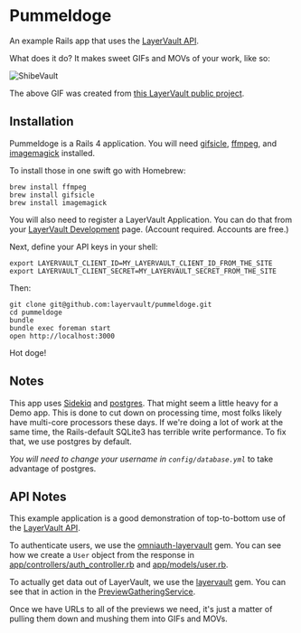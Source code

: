 # Pummeldoge

An example Rails app that uses the [LayerVault API](https://developers.layervault.com).

What does it do? It makes sweet GIFs and MOVs of your work, like so:

![ShibeVault](https://f.cloud.github.com/assets/47004/1699323/a823daba-5f91-11e3-9469-22f4d6e3a49d.gif)

The above GIF was created from [this LayerVault public project](https://layervault.com/kelly-sutton/Pummeldoge).

## Installation

Pummeldoge is a Rails 4 application. You will need [gifsicle](http://www.lcdf.org/gifsicle/),
[ffmpeg](https://trac.ffmpeg.org/wiki/MacOSXCompilationGuide),
and [imagemagick](http://stackoverflow.com/questions/7053996/how-do-i-install-imagemagick-with-homebrew) installed.

To install those in one swift go with Homebrew:

```
brew install ffmpeg
brew install gifsicle
brew install imagemagick
```

You will also need to register a LayerVault Application. You can do that from your [LayerVault Development](https://layervault.com/settings/development) page.
(Account required. Accounts are free.)

Next, define your API keys in your shell:

```
export LAYERVAULT_CLIENT_ID=MY_LAYERVAULT_CLIENT_ID_FROM_THE_SITE
export LAYERVAULT_CLIENT_SECRET=MY_LAYERVAULT_SECRET_FROM_THE_SITE
```

Then:

```
git clone git@github.com:layervault/pummeldoge.git
cd pummeldoge
bundle
bundle exec foreman start
open http://localhost:3000
```

Hot doge!

## Notes

This app uses [Sidekiq](https://github.com/mperham/sidekiq) and [postgres](http://www.postgresql.org/).
That might seem a little heavy for a Demo app. This is done to cut down on processing time,
most folks likely have multi-core processors these days. If we're doing a lot of work at the same time,
the Rails-default SQLite3 has terrible write performance. To fix that, we use postgres by default.

*You will need to change your username in `config/database.yml`* to take advantage of postgres.

## API Notes

This example application is a good demonstration of top-to-bottom use of the [LayerVault API](https://developers.layervault.com).

To authenticate users, we use the [omniauth-layervault](https://github.com/layervault/omniauth-layervault) gem. You can
see how we create a `User` object from the response in
[app/controllers/auth_controller.rb](https://github.com/layervault/pummeldoge/blob/master/app/controllers/auth_controller.rb) and [app/models/user.rb](https://github.com/layervault/pummeldoge/blob/master/app/models/user.rb).

To actually get data out of LayerVault, we use the [layervault](https://github.com/layervault/layervault_ruby_client) gem.
You can see that in action in the [PreviewGatheringService](https://github.com/layervault/pummeldoge/blob/master/app/services/preview_gathering_service.rb).

Once we have URLs to all of the previews we need, it's just a matter of pulling them down and mushing
them into GIFs and MOVs.
